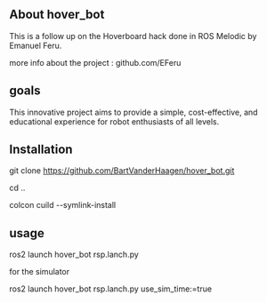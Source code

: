 ## About hover_bot
This is a follow up on the Hoverboard hack done in ROS Melodic by Emanuel Feru. 

more info about the project : github.com/EFeru

## goals
This innovative project aims to provide a simple, cost-effective, and educational experience for robot enthusiasts of all levels.

## Installation
git clone https://github.com/BartVanderHaagen/hover_bot.git

cd ..

colcon cuild --symlink-install

## usage
ros2 launch hover_bot rsp.lanch.py

for the simulator 

ros2 launch hover_bot rsp.lanch.py use_sim_time:=true





